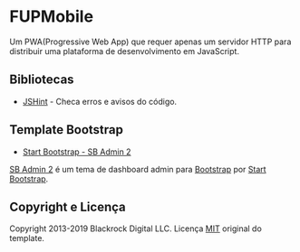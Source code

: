 # FUPMobile
Um PWA(Progressive Web App) que requer apenas um servidor HTTP para distribuir uma plataforma de desenvolvimento em JavaScript.

## Bibliotecas
- [JSHint](https://jshint.com) - Checa erros e avisos do código.


## Template Bootstrap
- [Start Bootstrap - SB Admin 2](https://startbootstrap.com/template-overviews/sb-admin-2/)

[SB Admin 2](https://startbootstrap.com/template-overviews/sb-admin-2/) é um tema de dashboard admin para [Bootstrap](http://getbootstrap.com/) por [Start Bootstrap](http://startbootstrap.com/).

## Copyright e Licença

Copyright 2013-2019 Blackrock Digital LLC. Licença [MIT](https://github.com/BlackrockDigital/startbootstrap-resume/blob/gh-pages/LICENSE) original do template.
